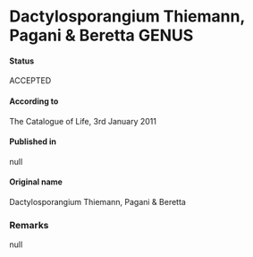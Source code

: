 Dactylosporangium Thiemann, Pagani & Beretta GENUS
=======

#### Status
ACCEPTED

#### According to
The Catalogue of Life, 3rd January 2011

#### Published in
null

#### Original name
Dactylosporangium Thiemann, Pagani & Beretta

### Remarks
null